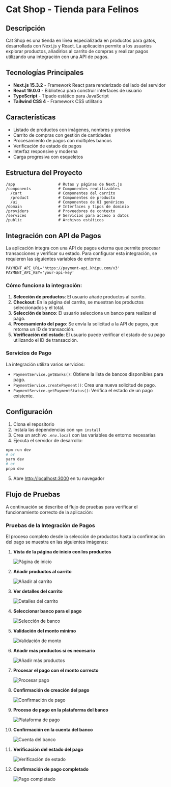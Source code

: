 # Cat Shop - Tienda para Felinos

## Descripción

Cat Shop es una tienda en línea especializada en productos para gatos, desarrollada con Next.js y React. La aplicación permite a los usuarios explorar productos, añadirlos al carrito de compras y realizar pagos utilizando una integración con una API de pagos.

## Tecnologías Principales

- **Next.js 15.3.2** - Framework React para renderizado del lado del servidor
- **React 19.0.0** - Biblioteca para construir interfaces de usuario
- **TypeScript** - Tipado estático para JavaScript
- **Tailwind CSS 4** - Framework CSS utilitario

## Características

- Listado de productos con imágenes, nombres y precios
- Carrito de compras con gestión de cantidades
- Procesamiento de pagos con múltiples bancos
- Verificación de estado de pagos
- Interfaz responsive y moderna
- Carga progresiva con esqueletos

## Estructura del Proyecto

```
/app                   # Rutas y páginas de Next.js
/components            # Componentes reutilizables
  /cart                # Componentes del carrito
  /product             # Componentes de producto
  /ui                  # Componentes de UI genéricos
/domain                # Interfaces y tipos de dominio
/providers             # Proveedores de contexto
/services              # Servicios para acceso a datos
/public                # Archivos estáticos
```

## Integración con API de Pagos

La aplicación integra con una API de pagos externa que permite procesar transacciones y verificar su estado. Para configurar esta integración, se requieren las siguientes variables de entorno:

```
PAYMENT_API_URL='https://payment-api.khipu.com/v3'
PAYMENT_API_KEY='your-api-key'
```

### Cómo funciona la integración:

1. **Selección de productos**: El usuario añade productos al carrito.
2. **Checkout**: En la página del carrito, se muestran los productos seleccionados y el total.
3. **Selección de banco**: El usuario selecciona un banco para realizar el pago.
4. **Procesamiento del pago**: Se envía la solicitud a la API de pagos, que retorna un ID de transacción.
5. **Verificación del estado**: El usuario puede verificar el estado de su pago utilizando el ID de transacción.

### Servicios de Pago

La integración utiliza varios servicios:

- `PaymentService.getBanks()`: Obtiene la lista de bancos disponibles para pago.
- `PaymentService.createPayment()`: Crea una nueva solicitud de pago.
- `PaymentService.getPaymentStatus()`: Verifica el estado de un pago existente.

## Configuración

1. Clona el repositorio
2. Instala las dependencias con `npm install`
3. Crea un archivo `.env.local` con las variables de entorno necesarias
4. Ejecuta el servidor de desarrollo:

```bash
npm run dev
# or
yarn dev
# or
pnpm dev
```

5. Abre [http://localhost:3000](http://localhost:3000) en tu navegador

## Flujo de Pruebas

A continuación se describe el flujo de pruebas para verificar el funcionamiento correcto de la aplicación:

### Pruebas de la Integración de Pagos

El proceso completo desde la selección de productos hasta la confirmación del pago se muestra en las siguientes imágenes:

1. **Vista de la página de inicio con los productos**
   
   ![Página de inicio](./test/flow/01-Home_step_one.png)

2. **Añadir productos al carrito**
   
   ![Añadir al carrito](./test/flow/02-home_add_cart_product.png)

3. **Ver detalles del carrito**
   
   ![Detalles del carrito](./test/flow/03-cart_view_details.png)

4. **Seleccionar banco para el pago**
   
   ![Selección de banco](./test/flow/04-payment_select_bank.png)

5. **Validación del monto mínimo**
   
   ![Validación de monto](./test/flow/05-payment_validate_min_amount.png)

6. **Añadir más productos si es necesario**
   
   ![Añadir más productos](./test/flow/06-cart_add_more_product.png)

7. **Procesar el pago con el monto correcto**
   
   ![Procesar pago](./test/flow/07-payment_correct_amount.png)

8. **Confirmación de creación del pago**
   
   ![Confirmación de pago](./test/flow/08-create_payment_success.png)

9. **Proceso de pago en la plataforma del banco**
   
   ![Plataforma de pago](./test/flow/09-process_payment_khipu.png)

10. **Confirmación en la cuenta del banco**
    
    ![Cuenta del banco](./test/flow/10-khipu_acount_payment.png)

11. **Verificación del estado del pago**
    
    ![Verificación de estado](./test/flow/11-check_status_payment.png)

12. **Confirmación de pago completado**
    
    ![Pago completado](./test/flow/12-payment_complete.png)
